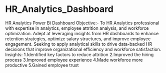 # HR_Analytics_Dashboard
HR Analytics Power Bi Dashboard Objective:-
To HR Analytics professional with expertise in analytics, employee attrition analysis, and workforce optimization. Adept at leveraging insights from HR dashboards to enhance retention strategies, optimize salary structures, and improve employee engagement. Seeking to apply analytical skills to drive data-backed HR decisions that improve organizational efficiency and workforce satisfaction.
Insights:
1.Identified key factors to reduce attrition 
2.Improved the hiring process 
3.Improved employee experience 
4.Made workforce more productive 
5.Gained employee trust 
